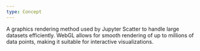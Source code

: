 ```yaml
---
type: Concept
---
```


A graphics rendering method used by Jupyter Scatter to handle large datasets efficiently. WebGL allows for smooth rendering of up to millions of data points, making it suitable for interactive visualizations.